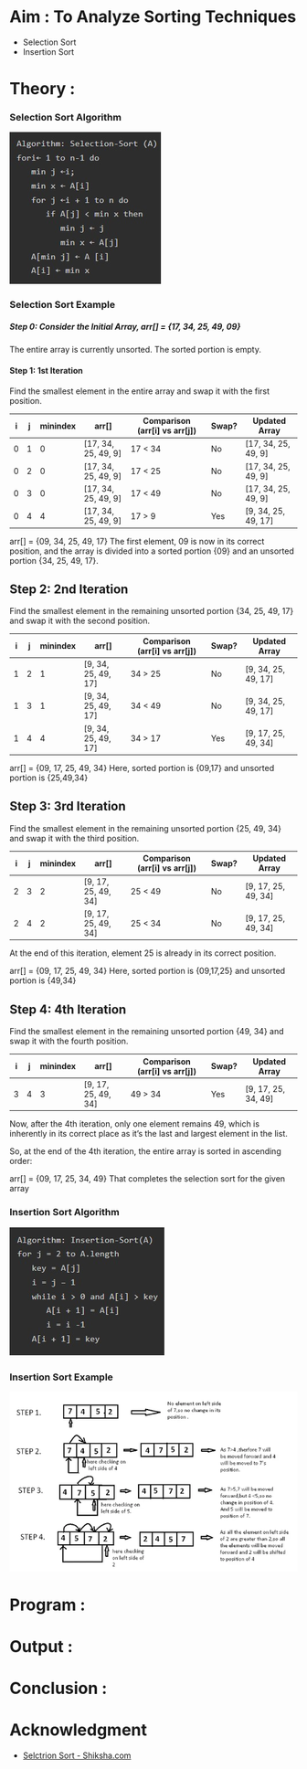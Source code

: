 # Aim : To Analyze Sorting Techniques
- Selection Sort
- Insertion Sort
  
# Theory : 

### Selection Sort Algorithm
![Algorithm](https://github.com/LifnaJos/Design-Analysis-of-Algorithm-Lab/blob/main/Experiments/selection-sort.jpg)

### Selection Sort Example
##### Step 0: Consider the Initial Array, arr[] = {17, 34, 25, 49, 09} 
The entire array is currently unsorted. The sorted portion is empty.

#### Step 1: 1st Iteration
Find the smallest element in the entire array and swap it with the first position.

| i | j | minindex | arr[] | Comparison (arr[i] vs arr[j]) | Swap?| Updated Array |
| - | - | -------- | ----- | ----------------------------- | ---- | ------------- |
| 0 |	1 |	0	| [17, 34, 25, 49, 9]	| 17 < 34 |	No |	[17, 34, 25, 49, 9] |
| 0	| 2	| 0	| [17, 34, 25, 49, 9]	| 17 < 25	| No | [17, 34, 25, 49, 9] |
| 0	| 3 | 0 |	[17, 34, 25, 49, 9]	| 17 < 49	| No | [17, 34, 25, 49, 9] |
| 0	| 4	| 4 |	[17, 34, 25, 49, 9]	| 17 > 9	| Yes	| [9, 34, 25, 49, 17] |

arr[] = {09, 34, 25, 49, 17}
The first element, 09 is now in its correct position, and the array is divided into a sorted portion {09} and an unsorted portion {34, 25, 49, 17}.

## Step 2: 2nd Iteration
Find the smallest element in the remaining unsorted portion {34, 25, 49, 17} and swap it with the second position.

| i | j | minindex | arr[] | Comparison (arr[i] vs arr[j]) | Swap?	| Updated Array |
| - | - | -------- | ----- | ----------------------------- | ---- | ------------- |
| 1 |	2 |	1 |	[9, 34, 25, 49, 17]	| 34 > 25 |	No |	[9, 34, 25, 49, 17] |
| 1	| 3	| 1	| [9, 34, 25, 49, 17]	| 34 < 49	| No | [9, 34, 25, 49, 17] |
| 1	| 4 |	4	| [9, 34, 25, 49, 17]	| 34 > 17	| Yes	| [9, 17, 25, 49, 34] |

arr[] = {09, 17, 25, 49, 34}
Here, sorted portion is {09,17} and unsorted portion is {25,49,34}

## Step 3: 3rd Iteration
Find the smallest element in the remaining unsorted portion {25, 49, 34} and swap it with the third position.

| i | j | minindex | arr[] | Comparison (arr[i] vs arr[j]) | Swap?	| Updated Array |
| - | - | -------- | ----- | ----------------------------- | ---- | ------------- |
| 2	| 3	| 2 |	[9, 17, 25, 49, 34]	| 25 < 49	| No |	[9, 17, 25, 49, 34] |
| 2	| 4	| 2	| [9, 17, 25, 49, 34]	| 25 < 34	| No |	[9, 17, 25, 49, 34] |

At the end of this iteration, element 25 is already in its correct position.

arr[] = {09, 17, 25, 49, 34}
Here, sorted portion is {09,17,25} and unsorted portion is {49,34}

## Step 4: 4th Iteration
Find the smallest element in the remaining unsorted portion {49, 34} and swap it with the fourth position.

| i | j | minindex | arr[] | Comparison (arr[i] vs arr[j]) | Swap?	| Updated Array |
| - | - | -------- | ----- | ----------------------------- | ---- | ------------- |
| 3	| 4	| 3	| [9, 17, 25, 49, 34]	| 49 > 34	| Yes |	[9, 17, 25, 34, 49] |

Now, after the 4th iteration, only one element remains 49, which is inherently in its correct place as it’s the last and largest element in the list.

So, at the end of the 4th iteration, the entire array is sorted in ascending order:

arr[] = {09, 17, 25, 34, 49}
That completes the selection sort for the given array

### Insertion Sort Algorithm
![Algorithm](https://github.com/LifnaJos/Design-Analysis-of-Algorithm-Lab/blob/main/Experiments/Insertion_Sort-0.jpg)

### Insertion Sort Example
![Example](https://github.com/LifnaJos/Design-Analysis-of-Algorithm-Lab/blob/main/Experiments/Insertion-Sort-example.jpg)

# Program :

# Output :

# Conclusion : 


# Acknowledgment
* [Selctrion Sort - Shiksha.com](https://www.shiksha.com/online-courses/articles/selection-sort/)

